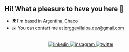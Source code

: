 

  ## Hi! What a pleasure to have you here 👋

  - 🌍 I'm based in Argentina, Chaco
  - ✉️ You can contact me at [jorggevillalba.dev@gmail.com](mailto:dvillalba808@gmail.com)


<br/> 

<div align="center">

<a href="https://linkedin.com/in/jorggevillalba" target="_blank">
<img src=https://img.shields.io/badge/linkedin-%231E77B5.svg?&style=for-the-badge&logo=linkedin&logoColor=white alt=linkedin style="margin-bottom: 5px;" />
</a>
</a>
<a href="https://www.instagram.com/jorggev/" target="_blank">
<img src=https://img.shields.io/badge/instagram-%23000000.svg?&style=for-the-badge&logo=instagram&logoColor=white alt=instagram style="margin-bottom: 5px;" />
</a>
<a href="https://x.com/jorggecloud/" target="_blank">
<img src=https://img.shields.io/badge/twitter-%2300acee.svg?&style=for-the-badge&logo=twitter&logoColor=white alt=twitter style="margin-bottom: 5px;" />
</a> 
</div>  
